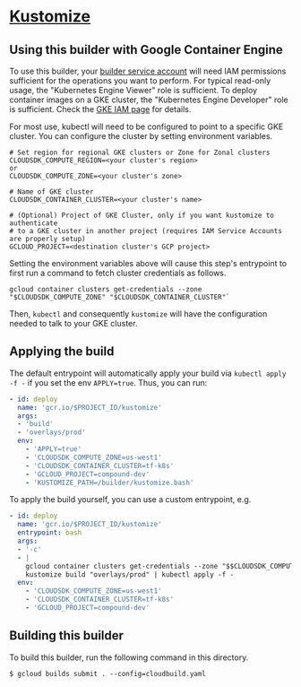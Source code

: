 # [Kustomize](https://github.com/kubernetes-sigs/kustomize)

## Using this builder with Google Container Engine

To use this builder, your
[builder service account](https://cloud.google.com/cloud-build/docs/how-to/service-account-permissions)
will need IAM permissions sufficient for the operations you want to perform. For
typical read-only usage, the "Kubernetes Engine Viewer" role is sufficient. To
deploy container images on a GKE cluster, the "Kubernetes Engine Developer" role
is sufficient. Check the
[GKE IAM page](https://cloud.google.com/container-engine/docs/iam-integration)
for details.

For most use, kubectl will need to be configured to point to a specific GKE
cluster. You can configure the cluster by setting environment variables.

    # Set region for regional GKE clusters or Zone for Zonal clusters
    CLOUDSDK_COMPUTE_REGION=<your cluster's region>
    or
    CLOUDSDK_COMPUTE_ZONE=<your cluster's zone>

    # Name of GKE cluster
    CLOUDSDK_CONTAINER_CLUSTER=<your cluster's name>

    # (Optional) Project of GKE Cluster, only if you want kustomize to authenticate
    # to a GKE cluster in another project (requires IAM Service Accounts are properly setup)
    GCLOUD_PROJECT=<destination cluster's GCP project>

Setting the environment variables above will cause this step's entrypoint to
first run a command to fetch cluster credentials as follows.

    gcloud container clusters get-credentials --zone "$CLOUDSDK_COMPUTE_ZONE" "$CLOUDSDK_CONTAINER_CLUSTER"`

Then, `kubectl` and consequently `kustomize` will have the configuration needed to talk to your GKE cluster.

## Applying the build

The default entrypoint will automatically apply your build via `kubectl apply -f -` if you set the env `APPLY=true`. Thus, you can run:

```yaml
- id: deploy
  name: 'gcr.io/$PROJECT_ID/kustomize'
  args:
  - 'build'
  - 'overlays/prod'
  env:
    - 'APPLY=true'
    - 'CLOUDSDK_COMPUTE_ZONE=us-west1'
    - 'CLOUDSDK_CONTAINER_CLUSTER=tf-k8s'
    - 'GCLOUD_PROJECT=compound-dev'
    - 'KUSTOMIZE_PATH=/builder/kustomize.bash'
```

To apply the build yourself, you can use a custom entrypoint, e.g.

```yaml
- id: deploy
  name: 'gcr.io/$PROJECT_ID/kustomize'
  entrypoint: bash
  args:
  - '-c'
  - |
    gcloud container clusters get-credentials --zone "$$CLOUDSDK_COMPUTE_ZONE" "$$CLOUDSDK_CONTAINER_CLUSTER"
    kustomize build "overlays/prod" | kubectl apply -f -  
  env:
    - 'CLOUDSDK_COMPUTE_ZONE=us-west1'
    - 'CLOUDSDK_CONTAINER_CLUSTER=tf-k8s'
    - 'GCLOUD_PROJECT=compound-dev'
```

## Building this builder

To build this builder, run the following command in this directory.

    $ gcloud builds submit . --config=cloudbuild.yaml
